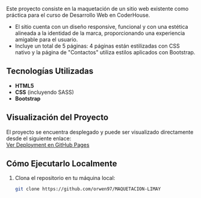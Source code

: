 
Este proyecto consiste en la maquetación de un sitio web existente como práctica para el curso de Desarrollo Web en CoderHouse.  
- El sitio cuenta con un diseño responsive, funcional y con una estética alineada a la identidad de la marca, proporcionando una experiencia amigable para el usuario.  
- Incluye un total de 5 páginas: 4 páginas están estilizadas con CSS nativo y la página de "Contactos" utiliza estilos aplicados con Bootstrap.  

## Tecnologías Utilizadas  

- **HTML5**  
- **CSS** (incluyendo SASS)  
- **Bootstrap**  

## Visualización del Proyecto  

El proyecto se encuentra desplegado y puede ser visualizado directamente desde el siguiente enlace:  
[Ver Deployment en GitHub Pages](https://orwen97.github.io/DesarrolloWeb/)  

## Cómo Ejecutarlo Localmente  

1. Clona el repositorio en tu máquina local:  
   ```bash
   git clone https://github.com/orwen97/MAQUETACION-LIMAY
